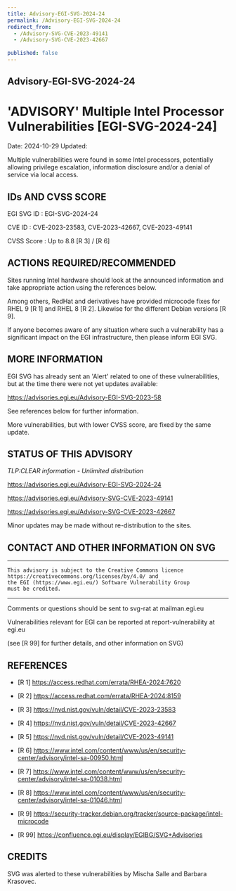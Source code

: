 ```yaml
---
title: Advisory-EGI-SVG-2024-24
permalink: /Advisory-EGI-SVG-2024-24
redirect_from:
  - /Advisory-SVG-CVE-2023-49141
  - /Advisory-SVG-CVE-2023-42667
   
published: false
---
```


## Advisory-EGI-SVG-2024-24

# 'ADVISORY' Multiple Intel Processor Vulnerabilities [EGI-SVG-2024-24]

Date:        2024-10-29 
Updated: 

Multiple vulnerabilities were found in some Intel processors, potentially 
allowing privilege escalation, information disclosure and/or a denial of 
service via local access. 

## IDs AND CVSS SCORE 

EGI SVG ID : EGI-SVG-2024-24
    
CVE ID     : CVE-2023-23583, CVE-2023-42667, CVE-2023-49141

CVSS Score : Up to 8.8 [R 3] / [R 6] 
     

## ACTIONS REQUIRED/RECOMMENDED

Sites running Intel hardware should look at the announced information 
and take appropriate action using the references below.

Among others, RedHat and derivatives have provided microcode fixes for 
RHEL 9 [R 1] and RHEL 8 [R 2]. Likewise for the different Debian versions [R 9].

If anyone becomes aware of any situation where such a vulnerability has a 
significant impact on the EGI infrastructure, then please inform EGI SVG.
 

## MORE INFORMATION

EGI SVG has already sent an 'Alert' related to one of these vulnerabilities, 
but at the time there were not yet updates available:

   https://advisories.egi.eu/Advisory-EGI-SVG-2023-58

See references below for further information.

More vulnerabilities, but with lower CVSS score, are fixed by the same update.

## STATUS OF THIS ADVISORY

_TLP:CLEAR information - Unlimited distribution_

                    
   https://advisories.egi.eu/Advisory-EGI-SVG-2024-24 

   https://advisories.egi.eu/Advisory-SVG-CVE-2023-49141
   
   https://advisories.egi.eu/Advisory-SVG-CVE-2023-42667
      

Minor updates may be made without re-distribution to the sites.


## CONTACT AND OTHER INFORMATION ON SVG

-----------------------------
    This advisory is subject to the Creative Commons licence 
    https://creativecommons.org/licenses/by/4.0/ and
    the EGI (https://www.egi.eu/) Software Vulnerability Group 
    must be credited.
-----------------------------
    
Comments or questions should be sent to
	svg-rat at mailman.egi.eu

Vulnerabilities relevant for EGI can be reported at
	report-vulnerability at egi.eu
    
(see [R 99] for further details, and other information on SVG)
    
    
## REFERENCES
    
- [R 1]  <https://access.redhat.com/errata/RHEA-2024:7620>
    
- [R 2]  <https://access.redhat.com/errata/RHEA-2024:8159>
 
- [R 3]  <https://nvd.nist.gov/vuln/detail/CVE-2023-23583>
    
- [R 4]  <https://nvd.nist.gov/vuln/detail/CVE-2023-42667>
    
- [R 5]  <https://nvd.nist.gov/vuln/detail/CVE-2023-49141>

- [R 6]  <https://www.intel.com/content/www/us/en/security-center/advisory/intel-sa-00950.html>

- [R 7]  <https://www.intel.com/content/www/us/en/security-center/advisory/intel-sa-01038.html>
     
- [R 8]  <https://www.intel.com/content/www/us/en/security-center/advisory/intel-sa-01046.html>

- [R 9]  <https://security-tracker.debian.org/tracker/source-package/intel-microcode>
     

- [R 99] <https://confluence.egi.eu/display/EGIBG/SVG+Advisories>

## CREDITS

SVG was alerted to these vulnerabilities by Mischa Salle and Barbara
Krasovec.

